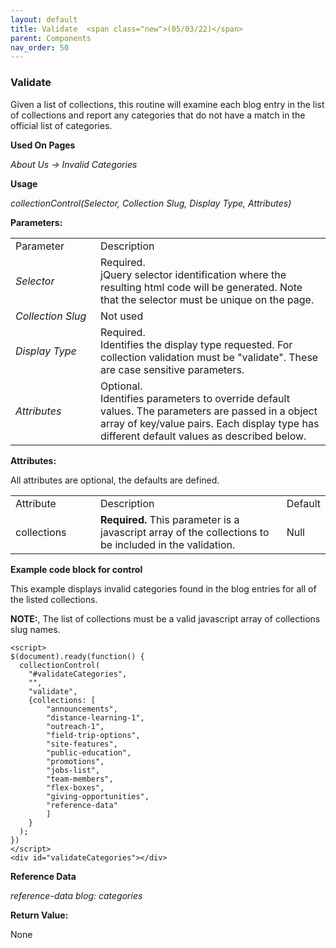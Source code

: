 ```yaml
---
layout: default
title: Validate  <span class="new">(05/03/22)</span>
parent: Components
nav_order: 50
---
```


### Validate

Given a list of collections, this routine will examine each blog
entry in the list of collections and report any categories 
that do not have a match in the official list of categories. 

**Used On Pages**

*About Us -> Invalid Categories*

**Usage**

*collectionControl(Selector, Collection Slug, Display Type, Attributes)*

**Parameters:**

<table class="ws-table-all notranslate">
  <tbody>
    <tr class="tableTop">
     <td style="width:120px">Parameter</td>
     <td>Description</td>
    </tr>
    <tr>
      <td><em>Selector</em></td>
      <td>Required.<br>jQuery selector identification where the resulting html code will be generated.  Note that the selector must be unique on the page.</td>
    </tr>
    <tr>
      <td><em>Collection Slug</em></td>
      <td>Not used</td>
    </tr>
    <tr>
      <td><em>Display Type</em></td>
      <td>Required.<br>Identifies the display type requested.  For collection validation must be "validate".  These are case sensitive parameters. </td>
    </tr>
    <tr>
      <td><em>Attributes</em></td>
      <td>Optional.<br>Identifies parameters to override default values.  The parameters are passed in a object array of key/value pairs.  Each display type has different default values as described below. </td>
    </tr>
  </tbody>
</table>

**Attributes:**

All attributes are optional, the defaults are defined.

<table class="ws-table-all notranslate">
  <tbody>
    <tr class="tableTop">
     <td style="width:120px">Attribute</td>
     <td>Description</td>
     <td>Default</td>
    </tr>
    <tr>
      <td>collections</td>
      <td><strong>Required.</strong> This parameter is a javascript array of the collections to be included in the validation.
     </td>
     <td>Null</td>
    </tr>
  </tbody>
</table>

**Example code block for control**

This example displays invalid categories found in the blog entries for all of the listed collections.

**NOTE:**, The list of collections must be a valid javascript
array of collections slug names.

```
<script>
$(document).ready(function() {
  collectionControl(
    "#validateCategories",
    "",
    "validate",
    {collections: [
        "announcements",
        "distance-learning-1",
        "outreach-1",
        "field-trip-options",
        "site-features",
        "public-education",
        "promotions",
        "jobs-list",
        "team-members",
        "flex-boxes",
        "giving-opportunities",
        "reference-data"
        ]
    }
  );
})
</script>
<div id="validateCategories"></div>
```

**Reference Data**

*reference-data blog: categories*

**Return Value:**

None

